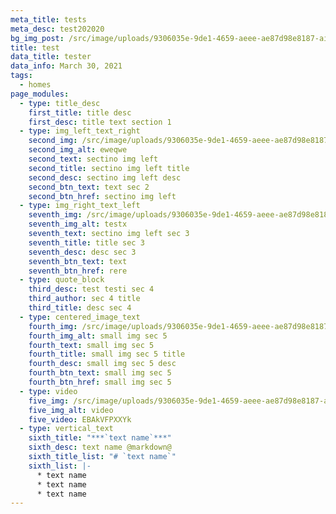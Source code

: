 ```yaml
---
meta_title: tests
meta_desc: test202020
bg_img_post: /src/image/uploads/9306035e-9de1-4659-aeee-ae87d98e8187-airpod_pros.jpg
title: test
data_title: tester
data_info: March 30, 2021
tags:
  - homes
page_modules:
  - type: title_desc
    first_title: title desc
    first_desc: title text section 1
  - type: img_left_text_right
    second_img: /src/image/uploads/9306035e-9de1-4659-aeee-ae87d98e8187-airpod_pros.jpg
    second_img_alt: eweqwe
    second_text: sectino img left
    second_title: sectino img left title
    second_desc: sectino img left desc
    second_btn_text: text sec 2
    second_btn_href: sectino img left
  - type: img_right_text_left
    seventh_img: /src/image/uploads/9306035e-9de1-4659-aeee-ae87d98e8187-airpod_pros.jpg
    seventh_img_alt: testx
    seventh_text: sectino img left sec 3
    seventh_title: title sec 3
    seventh_desc: desc sec 3
    seventh_btn_text: text
    seventh_btn_href: rere
  - type: quote_block
    third_desc: test testi sec 4
    third_author: sec 4 title
    third_title: desc sec 4
  - type: centered_image_text
    fourth_img: /src/image/uploads/9306035e-9de1-4659-aeee-ae87d98e8187-airpod_pros.jpg
    fourth_img_alt: small img sec 5
    fourth_text: small img sec 5
    fourth_title: small img sec 5 title
    fourth_desc: small img sec 5 desc
    fourth_btn_text: small img sec 5
    fourth_btn_href: small img sec 5
  - type: video
    five_img: /src/image/uploads/9306035e-9de1-4659-aeee-ae87d98e8187-airpod_pros.jpg
    five_img_alt: video
    five_video: EBAkVFPXXYk
  - type: vertical_text
    sixth_title: "***`text name`***"
    sixth_desc: text name @markdown@
    sixth_title_list: "# `text name`"
    sixth_list: |-
      * text name
      * text name
      * text name
---
```

